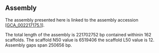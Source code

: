 **Assembly**
--------

The assembly presented here is linked to the assembly accession [[GCA\_002217175.1](http://www.ebi.ac.uk/ena/data/view/GCA_002217175.1)].

The total length of the assembly is 221702752 bp contained withinin 162 scaffolds.
The scaffold N50 value is 6519406 the scaffold L50 value is 12. Assembly gaps span 250656 bp.
